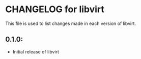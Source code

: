 # CHANGELOG for libvirt
This file is used to list changes made in each version of libvirt.

## 0.1.0:
- Initial release of libvirt
